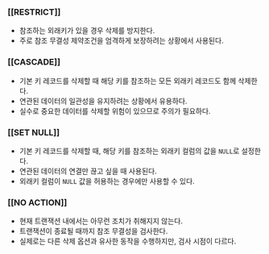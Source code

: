 ### [[RESTRICT]]
- 참조하는 외래키가 있을 경우 삭제를 방지한다.
- 주로 참조 무결성 제약조건을 엄격하게 보장하려는 상황에서 사용된다.
### [[CASCADE]]
- 기본 키 레코드를 삭제할 때 해당 키를 참조하는 모든 외래키 레코드도 함께 삭제한다.
- 연관된 데이터의 일관성을 유지하려는 상황에서 유용하다.
- 실수로 중요한 데이터를 삭제할 위험이 있으므로 주의가 필요하다.
### [[SET NULL]]
- 기본 키 레코드를 삭제할 때, 해당 키를 참조하는 외래키 컬럼의 값을 `NULL`로 설정한다.
- 연관된 데이터의 연결만 끊고 싶을 때 사용된다.
- 외래키 컬럼이 `NULL` 값을 허용하는 경우에만 사용할 수 있다.
### [[NO ACTION]]
- 현재 트랜잭션 내에서는 아무런 조치가 취해지지 않는다.
- 트랜잭션이 종료될 때까지 참조 무결성을 검사한다.
- 실제로는 다른 삭제 옵션과 유사한 동작을 수행하지만, 검사 시점이 다르다.
